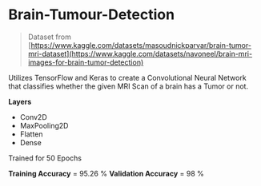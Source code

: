 # Brain-Tumour-Detection
> Dataset from [https://www.kaggle.com/datasets/masoudnickparvar/brain-tumor-mri-dataset](https://www.kaggle.com/datasets/navoneel/brain-mri-images-for-brain-tumor-detection)

Utilizes TensorFlow and Keras to create a Convolutional Neural Network that classifies whether the given MRI Scan of a brain has a Tumor or not. 

**Layers**
- Conv2D
- MaxPooling2D
- Flatten
- Dense

Trained for 50 Epochs

**Training Accuracy** = 95.26 %
**Validation Accuracy** = 98 %

